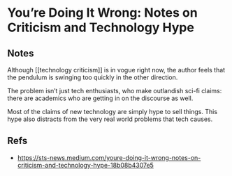 # You’re Doing It Wrong: Notes on Criticism and Technology Hype



## Notes

Although [[technology criticism]] is in vogue right now, the author feels that the pendulum is swinging too quickly in the other direction.

The problem isn&rsquo;t just tech enthusiasts, who make outlandish sci-fi claims: there are academics who are getting in on the discourse as well.

Most of the claims of new technology are simply hype to sell things. This hype also distracts from the very real world problems that tech causes.


## Refs

-   https://sts-news.medium.com/youre-doing-it-wrong-notes-on-criticism-and-technology-hype-18b08b4307e5

